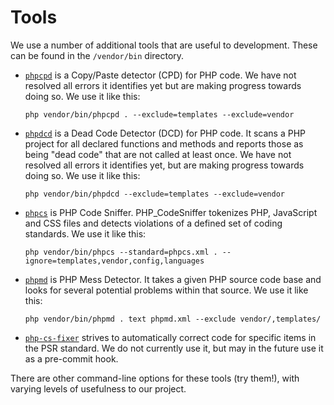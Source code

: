 # Tools

We use a number of additional tools that are useful to development. These can be
found in the `/vendor/bin` directory.

- [`phpcpd`](https://github.com/sebastianbergmann/phpcpd) is a Copy/Paste
  detector (CPD) for PHP code. We have not resolved all errors it identifies yet
  but are making progress towards doing so. We use it like this:

  `php vendor/bin/phpcpd . --exclude=templates --exclude=vendor`

- [`phpdcd`](https://github.com/sebastianbergmann/phpdcd) is a Dead Code
  Detector (DCD) for PHP code. It scans a PHP project for all declared functions
  and methods and reports those as being "dead code" that are not called at
  least once. We have not resolved all errors it identifies yet, but are making
  progress towards doing so. We use it like this:

  `php vendor/bin/phpdcd --exclude=templates --exclude=vendor`

- [`phpcs`](https://github.com/squizlabs/PHP_CodeSniffer) is PHP Code Sniffer.
  PHP_CodeSniffer tokenizes PHP, JavaScript and CSS files and detects violations
  of a defined set of coding standards. We use it like this:

  `php vendor/bin/phpcs --standard=phpcs.xml . --ignore=templates,vendor,config,languages`

- [`phpmd`](https://phpmd.org/) is PHP Mess Detector. It takes a given PHP
  source code base and looks for several potential problems within that source.
  We use it like this:

  `php vendor/bin/phpmd . text phpmd.xml --exclude vendor/,templates/`

- [`php-cs-fixer`](http://cs.sensiolabs.org/) strives to automatically correct
  code for specific items in the PSR standard. We do not currently use it, but
  may in the future use it as a pre-commit hook.

There are other command-line options for these tools (try them!), with varying
levels of usefulness to our project.
